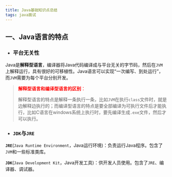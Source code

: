 ```yaml
---
title: Java基础知识点总结
tags: java面试
---
```


## 一、Java语言的特点

* ### 平台无关性

​	Java是**解释型语言**，编译器将Java代码编译成与平台无关的字节码，然后在`JVM`上解释运行，具有很好的可移植性。Java语言可以实现“一次编写、到处运行”，而`JVM`需要为每个平台分别开发。

> <font color='red'>**解释型语言和编译型语言的区别**：</font>
>
> ​	解释型语言的特点是解释一条执行一条，比如`JVM`在执行`class`文件时，就是边解释边执行的；而编译型语言的特点是要全部编译为可执行文件后才能执行，比如C语言在windows系统上执行时，要先编译生成`.exe`文件，然后才可以执行。

* ### `JDK`与`JRE`

​	**`JRE`**(`Java Runtime Environment`，Java运行环境)：负责运行Java程序。包含了`JVM`和一些标准类库。

​	**`JDK`**(`Java Development Kit`，Java开发工具)：供开发人员使用。包含了`JRE`、编译器、调试器。



